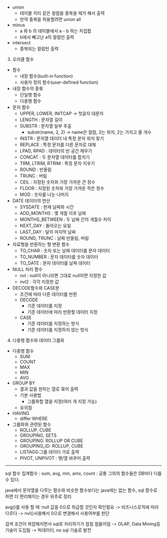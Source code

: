   - union
    * 테이블 끼리 같은 컬럼을 중복을 제거 해서 출력
    * 만약 중복을 허용할려면 union all
  - minus
    * a 와 b 의 테이블에서 a - b 하는 차집합
    * b에서 빼고난 a의 컬럼만 출력
  - intersect
    * 중복되는 컬럼만 출력

3. 오라클 함수
  - 함수
    * 내장 함수(built-in function) 
    * 사용자 정의 함수(user-defined function)
  - 내장 함수의 종류
    * 단일행 함수
    * 다중행 함수
  - 문자 함수
    * UPPER, LOWER, INITCAP -> 첫글자 대문자
    * LENGTH : 문자열 길이
    * SUBSTR : 문자열 일부 추출
      - substr(name, 2, 2) -> name은 컬럼, 2는 위치, 2는 가지고 올 개수
    * INSTR : 문자열 데이터 내 특정 문자 위치 찾기
    * REPLACE : 특정 문자를 다른 문자로 대체
    * LPAD, RPAD : 데이터의 빈 공간 채우기
    * CONCAT : 두 문자열 데이터를 합치기
    * TRM, LTRIM, RTRIM : 특정 문자 지우기
    * ROUND : 반올림
    * TRUNC : 버림
    * CEIL : 지정된 숫자와 가장 가까운 큰 정수
    * FLOOR : 지정된 숫자와 가장 가까운 작은 정수
    * MOD : 숫자를 나눈 나머지
  - DATE 데이터의 연산
    * SYSDATE : 현재 날짜와 시간
    * ADD_MONTHS : 몇 개월 이후 날짜
    * MONTHS_BETWEEN : 두 날짜 간의 개월수 차이
    * NEXT_DAY : 돌아오는 요일
    * LAST_DAY : 달의 마지막 날짜
    * ROUND, TRUNC : 날짜 반올림, 버림
  - 자료형을 반환하는 형 변환 함수
    * TO_CHAR : 숫자 또는 날짜 데이터를 문자 데이터
    * TO_NUMBER : 문자 데이터를 숫자 데이터
    * TO_DATE : 문자 데이터를 날짜 데이터
  - NULL 처리 함수
    * nvl : null이 아니라면 그대로 null이면 지정한 값
    * nvl2 : 각각 지정한 값
  - DECODE함수와  CASE문
    * 조건에 따라 다른 데이터를 반환 
    * DECODE
      - 기준 데이터를 지정
      - 기준 데이터에 따라 반환할 데이터 지정
    * CASE
      - 기준 데이터를 지정하는 방식
      - 기준 데이터를 지정하지 않는 방식

4. 다중행 함수와 데이터 그룹화
  - 다중행 함수
    * SUM
    * COUNT
    * MAX
    * MIN 
    * AVG
  - GROUP BY
    * 결과 값을 원하는 열로 묶어 출력
    * 기본 사용법
      - 그룹화할 열을 지정(여러 개 지정 가능)
    * 유의점
  - HAVING 
    * differ WHERE
  - 그룹화와 관련된 함수
    * ROLLUP, CUBE
    * GROUPING, SETS
    * GROUPING: ROLLUP OR CUBE
    * GROUPING_ID: ROLLUP, CUBE
    * LISTAGG:그룹 데이터 가로 출력
    * PIVOT, UNPIVOT : 행/열 바꾸어 출력

 ----------------------------------------------   
 sql 함수
  집계함수
  : sum, avg, min, amx, count
  : 공통
  그외의 함수들은 DB마다 다를 수 있다.
  
java에서 문자열을 다루는 함수와 비슷한 함수보다는
java에는 없는 함수, sql 함수로 하면 더 편리해지는 경우 위주로 정리

avg()를 사용 할 때 
:null 값을 0으로 취급할 것인지 확인필요
-> 비즈니스로직에 따라 다르다
-> nvl()사용해서 0으로 변경해서 사용여부를 판단

검색 조건이 복잡해지면서 sql로 처리하기가 점점 힘들어짐
-> OLAP, Data Mining등 기술이 도입됨
-> 빅데이터, no sql 기술로 발전